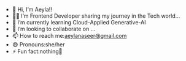 - 👋 Hi, I’m Aeyla!!
- 👩‍💻 I’m Frontend Developer sharing my journey in the Tech world...
- 🌱 I’m currently learning Cloud-Applied Generative-AI
- 💞️ I’m looking to collaborate on ...
- 📫 How to reach me:aeylanaseer@gmail.com
- 😄 Pronouns:she/her
- ⚡ Fun fact:nothing🥸
<!---
[!Aeyla's Github Stats](https://github-readme-stats.vercel.app/api?username=Ae8y2la&show_icons=true&theme=radical)](https://github.com/Ae8y2la/github-readme-stats)
--->
